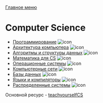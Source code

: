 [Главное меню](../README.md)

# Computer Science

+ [Программирование](../java/javamenu.md) ![icon][done]
+ [Архитектура компьютера](jvm.md) ![icon][done]
+ [Алгоритмы и структуры данных](core.md) ![icon][done]
+ [Математика для CS](jcf.md) ![icon][done]
+ [Операционные системы](java8.md) ![icon][done]
+ [Компьютерные сети](io.md) ![icon][done]
+ [Базы данных](../databases/databases.md) ![icon][done]
+ [Языки и компиляторы](io.md) ![icon][done]
+ [Распределенные системы](io.md) ![icon][done]

[done]:../done.png

Основной ресурс - [teachyourselfCS](https://github.com/ilmoi/teachyourselfCS-RU/blob/master/Teach_yourself_cs-2020-RU.md)
